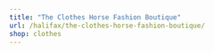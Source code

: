 ```yaml
---
title: "The Clothes Horse Fashion Boutique"
url: /halifax/the-clothes-horse-fashion-boutique/
shop: clothes
---
```

